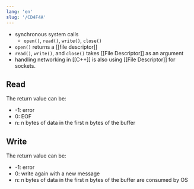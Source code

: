 ```yaml
---
lang: 'en'
slug: '/CD4F4A'
---
```


- synchronous system calls
  - `open()`, `read()`, `write()`, `close()`
- `open()` returns a [[file descriptor]]
- `read()`, `write()`, and `close()` takes [[File Descriptor]] as an argument
- handling networking in [[C++]] is also using [[File Descriptor]] for sockets.

## Read

The return value can be:

- -1: error
- 0: EOF
- n: n bytes of data in the first n bytes of the buffer

## Write

The return value can be:

- -1: error
- 0: write again with a new message
- n: n bytes of data in the first n bytes of the buffer are consumed by OS
